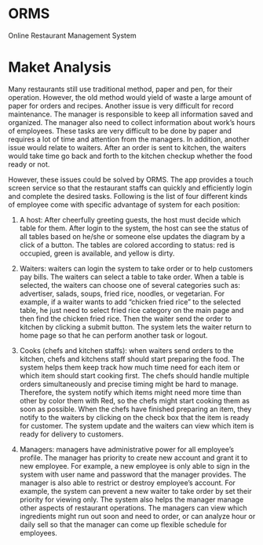 # ORMS
 Online Restaurant Management System
 # Maket Analysis
 
 Many restaurants still use traditional method, paper and pen, for their operation. However, the old method would yield of waste a large amount of paper for orders and recipes. Another issue is very difficult for record maintenance. The manager is responsible to keep all information saved and organized. The manager also need to collect information about work’s hours of employees. These tasks are very difficult to be done by paper and requires a lot of time and attention from the managers. In addition, another issue would relate to waiters. After an order is sent to kitchen, the waiters would take time go back and forth to the kitchen checkup whether the food ready or not. 

However, these issues could be solved by ORMS. The app provides a touch screen service so that the restaurant staffs can quickly and efficiently login and complete the desired tasks. Following is the list of four different kinds of employee come with specific advantage of system for each position:

1.	A host:  After cheerfully greeting guests, the host must decide which table for them. After login to the system, the host can see the status of all tables based on he/she or someone else updates the diagram by a click of a button. The tables are colored according to status: red is occupied, green is available, and yellow is dirty. 

2.	Waiters: waiters can login the system to take order or to help customers pay bills. The waiters can select a table to take order. When a table is selected, the waiters can choose one of several categories such as: advertiser, salads, soups, fried rice, noodles, or vegetarian. For example, if a waiter wants to add “chicken fried rice” to the selected table, he just need to select fried rice category on the main page and then find the chicken fried rice. Then the waiter send the order to kitchen by clicking a submit button. The system lets the waiter return to home page so that he can perform another task or logout. 


3.	Cooks (chefs and kitchen staffs): when waiters send orders to the kitchen, chefs and kitchens staff should start preparing the food. The system helps them keep track how much time need for each item or which item should start cooking first. The chefs should handle multiple orders simultaneously and precise timing might be hard to manage. Therefore, the system notify which items might need more time than other by color them with Red, so the chefs might start cooking them as soon as possible. When the chefs have finished preparing an item, they notify to the waiters by clicking on the check box that the item is ready for customer. The system update and the waiters can view which item is ready for delivery to customers.

4.	Managers: managers have administrative power for all employee’s profile. The manager has priority to create new account and grant it to new employee. For example, a new employee is only able to sign in the system with user name and password that the manager provides. The manager is also able to restrict or destroy employee’s account. For example, the system can prevent a new waiter to take order by set their priority for viewing only. The system also helps the manager manage other aspects of restaurant operations. The managers can view which ingredients might run out soon and need to order, or can analyze hour or daily sell so that the manager can come up flexible schedule for employees.  

